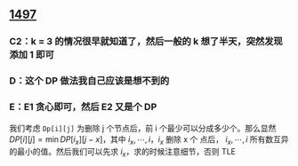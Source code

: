 
## [1497](https://codeforces.com/contest/1497)

### C2：k = 3 的情况很早就知道了，然后一般的 k 想了半天，突然发现添加 1 即可

### D：这个 DP 做法我自己应该是想不到的

### E：E1 贪心即可，然后 E2 又是个 DP

我们考虑 `Dp[i][j]` 为删除 j 个节点后，前 i 个最少可以分成多少个。那么显然 $DP[i][j] = \min DP[i_x][j - x]$，其中 $i_x, \cdots, i$，$i_x$ 删除 x 个 点后， $i_x, \cdots, i$ 所有数互异的最小的值。然后我们可以先求 $i_x$，求的时候注意细节，否则 TLE